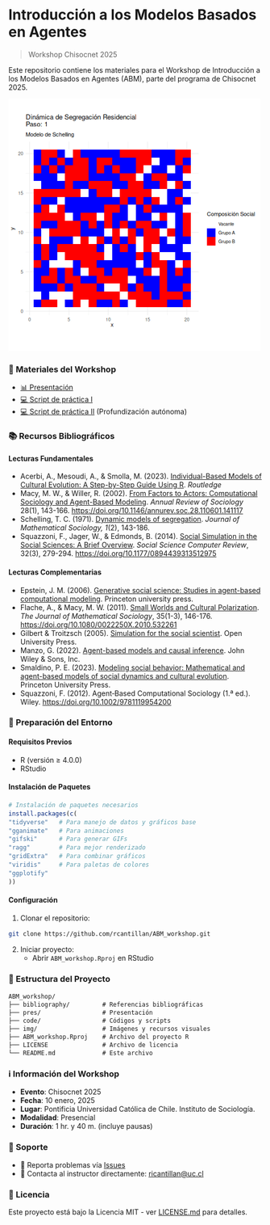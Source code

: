 # Introducción a los Modelos Basados en Agentes
> Workshop Chisocnet 2025

Este repositorio contiene los materiales para el Workshop de Introducción a los Modelos Basados en Agentes (ABM), parte del programa de Chisocnet 2025.

![](img/segregacion_schelling.gif)


### 🎯 Materiales del Workshop

- [📊 Presentación](https://rcantillan.github.io/pres/slides_workshop.pdf) 
- [💻 Script de práctica I](https://rcantillan.github.io/ABM_workshop/code/01_schelling_r)
- [💻 Script de práctica II](https://rcantillan.github.io/ABM_workshop/code/02_contagion_r) (Profundización autónoma)

### 📚 Recursos Bibliográficos

#### Lecturas Fundamentales

- Acerbi, A., Mesoudi, A., & Smolla, M. (2023). [Individual-Based Models of Cultural Evolution: A Step-by-Step Guide Using R](bibliography/acerbi_et_al_2022.pdf). *Routledge*
- Macy, M. W., & Willer, R. (2002). [From Factors to Actors: Computational Sociology and Agent-Based Modeling](bibliography/annurev.soc.28.110601.141117.pdf). *Annual Review of Sociology* 28(1), 143-166. https://doi.org/10.1146/annurev.soc.28.110601.141117
- Schelling, T. C. (1971). [Dynamic models of segregation](bibliography/schelling1971.pdf). *Journal of Mathematical Sociology, 1*(2), 143-186.
- Squazzoni, F., Jager, W., & Edmonds, B. (2014). [Social Simulation in the Social Sciences: A Brief Overview](bibliography/SquazzoniJagerEdmonds2014SSCR.pdf). *Social Science Computer Review*, 32(3), 279-294. https://doi.org/10.1177/0894439313512975

#### Lecturas Complementarias

- Epstein, J. M. (2006). [Generative social science: Studies in agent-based computational modeling](https://www.cs.unibo.it/babaoglu/courses/cas/papers/Epstein%20-%202006%20-%20Generative%20Social%20Science%20Studies%20in%20Agent-Based%20Computational%20Modeling.pdf). Princeton university press.
- Flache, A., & Macy, M. W. (2011). [Small Worlds and Cultural Polarization](bibliography/FlacheMacy2011.pdf). *The Journal of Mathematical Sociology*, 35(1-3), 146-176. https://doi.org/10.1080/0022250X.2010.532261
- Gilbert & Troitzsch (2005). [Simulation for the social scientist](https://cress.soc.surrey.ac.uk/s4ss/S4SS-sample-chapter.pdf). Open University Press. 
- Manzo, G. (2022). [Agent-based models and causal inference](bibliography/manzo2022.pdf). John Wiley & Sons, Inc.
- Smaldino, P. E. (2023). [Modeling social behavior: Mathematical and agent-based models of social dynamics and cultural evolution](bibliography/smaldino2023.pdf). Princeton University Press.
- Squazzoni, F. (2012). Agent‐Based Computational Sociology (1.ª ed.). Wiley. https://doi.org/10.1002/9781119954200

### 🔧 Preparación del Entorno

#### Requisitos Previos

- R (versión ≥ 4.0.0)
- RStudio 

#### Instalación de Paquetes

```r
# Instalación de paquetes necesarios
install.packages(c(
"tidyverse"   # Para manejo de datos y gráficos base
"gganimate"   # Para animaciones
"gifski"      # Para generar GIFs
"ragg"        # Para mejor renderizado
"gridExtra"   # Para combinar gráficos
"viridis"     # Para paletas de colores
"ggplotify"
))
```

#### Configuración

1. Clonar el repositorio:
```bash
git clone https://github.com/rcantillan/ABM_workshop.git
```

2. Iniciar proyecto:
   - Abrir `ABM_workshop.Rproj` en RStudio

### 📁 Estructura del Proyecto

```
ABM_workshop/
├── bibliography/         # Referencias bibliográficas
├── pres/                 # Presentación
├── code/                 # Códigos y scripts
├── img/                  # Imágenes y recursos visuales
├── ABM_workshop.Rproj    # Archivo del proyecto R
├── LICENSE               # Archivo de licencia
└── README.md             # Este archivo
```

### ℹ️ Información del Workshop

- **Evento**: Chisocnet 2025
- **Fecha**: 10 enero, 2025
- **Lugar**: Pontificia Universidad Católica de Chile. Instituto de Sociología. 
- **Modalidad**: Presencial
- **Duración**: 1 hr. y 40 m. (incluye pausas)

### 💬 Soporte

- 🐛 Reporta problemas vía [Issues](../../issues)
- 📧 Contacta al instructor directamente: ricantillan@uc.cl

### 📄 Licencia

Este proyecto está bajo la Licencia MIT - ver [LICENSE.md](LICENSE.md) para detalles.


